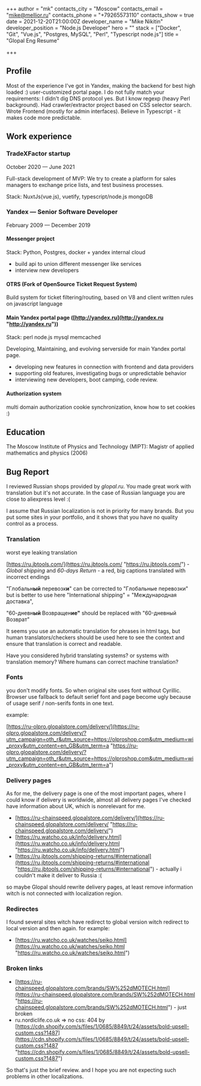 +++
author = "mk"
contacts_city = "Moscow"
contacts_email = "mike@mellior.ru"
contacts_phone = "+79265573110"
contacts_show = true
date = 2021-12-20T21:00:00Z
developer_name = "Mike Nikitin"
developer_position = "Node.js Developer"
hero = ""
stack = ["Docker", "Git", "Vue.js", "Postgres, MySQL", "Perl", "Typescript node.js"]
title = "Glopal Eng Resume"

+++
## Profile

Most of the experience I've got in Yandex, making the backend for best high loaded :) user-customized portal page. I do not fully match your requirements: I didn't dig DNS protocol yes. But I know regexp (heavy Perl background). Had crawler/extractor project based on CSS selector search. Wrote Frontend (mostly for admin interfaces). Believe in Typescript - it makes code more predictable.

## Work experience

### **TradeXFactor startup**

October 2020 — June 2021

Full-stack development of MVP: We try to create a platform for sales managers to exchange price lists, and test business processes.

Stack: NuxtJs(vue.js), vuetify, typescript/node.js mongoDB

### **Yandex** — Senior Software Developer

February 2009 — December 2019

#### **Messenger project**

Stack: Python, Postgres, docker + yandex internal cloud

* build api to union different messenger like services
* interview new developers

#### **OTRS** (Fork of OpenSource Ticket Request System)

Build system for ticket filtering/routing, based on V8 and client written rules on javascript language

#### **Main Yandex portal page** ([http://yandex.ru](http://yandex.ru "http://yandex.ru"))

Stack: perl node.js mysql memcached

Developing, Maintaining, and evolving serverside for main Yandex portal page.

* developing new features in connection with frontend and data providers
* supporting old features, investigating bugs or unpredictable behavior
* interviewing new developers, boot camping, code review.

#### **Authorization system**

multi domain authorization cookie synchronization, know how to set cookies :)

## Education

The Moscow Institute of Physics and Technology (MIPT): Magistr of applied mathematics and physics (2006)

## Bug Report

I reviewed Russian shops provided by _glopal.ru_. You made great work with translation but it's not accurate. In the case of Russian language you are close to aliexpress level :(

I assume that Russian localization is not in priority for many brands. But you put some sites in your portfolio, and it shows that you have no quality control as a process.

### Translation

worst eye leaking translation

[https://ru.jbtools.com/](https://ru.jbtools.com/ "https://ru.jbtools.com/") - _Global shipping_ and _60-days Return_ - a red, big captions translated  with incorrect endings

"Глобальн**ый** перевозк**и**" can be corrected to "Глобальные перевозки"  but  is better to use here "International shipping" = "Международная доставка",

"60-дневн**ый** Возвращен**ие"** should be replaced with "60-дневный Возврат"

It seems you use an automatic translation for phrases in html tags, but human translators/checkers should be used here to see the context and ensure that translation is correct and readable.

Have you considered hybrid translating systems? or systems with translation memory? Where humans can correct machine translation?

### Fonts

you don't modify fonts. So when original site uses font without Cyrillic. Browser use fallback to default serief font and page become ugly because of usage serif / non-serifs fonts in one text.

example:

 [https://ru-olpro.glopalstore.com/delivery/](https://ru-olpro.glopalstore.com/delivery/?utm_campaign=oth_r&utm_source=https://olproshop.com&utm_medium=wi_proxy&utm_content=en_GB&utm_term=a "https://ru-olpro.glopalstore.com/delivery/?utm_campaign=oth_r&utm_source=https://olproshop.com&utm_medium=wi_proxy&utm_content=en_GB&utm_term=a")

### Delivery pages

As for me, the delivery page is one of the most important pages, where I could know if delivery is worldwide, almost all delivery pages I've checked have information about UK, which is nonrelevant for me.

* [https://ru-chainspeed.glopalstore.com/delivery/](https://ru-chainspeed.glopalstore.com/delivery/ "https://ru-chainspeed.glopalstore.com/delivery/")
* [https://ru.watcho.co.uk/info/delivery.html](https://ru.watcho.co.uk/info/delivery.html "https://ru.watcho.co.uk/info/delivery.html")
* [https://ru.jbtools.com/shipping-returns/#international](https://ru.jbtools.com/shipping-returns/#international "https://ru.jbtools.com/shipping-returns/#international") - actually i couldn't  make it deliver to Russia :(

so maybe Glopal should rewrite delivery pages, at least remove information witch is not connected with localization region.

### Redirectes

I found several sites witch have redirect to global version witch redirect to local version and then again. for example:

* [https://ru.watcho.co.uk/watches/seiko.html](https://ru.watcho.co.uk/watches/seiko.html "https://ru.watcho.co.uk/watches/seiko.html") 

### Broken links

* [https://ru-chainspeed.glopalstore.com/brands/SW%252dMOTECH.html](https://ru-chainspeed.glopalstore.com/brands/SW%252dMOTECH.html "https://ru-chainspeed.glopalstore.com/brands/SW%252dMOTECH.html") - just broken
* ru.nordiclife.co.uk => no css: 404 by [https://cdn.shopify.com/s/files/1/0685/8849/t/24/assets/bold-upsell-custom.css?1487](https://cdn.shopify.com/s/files/1/0685/8849/t/24/assets/bold-upsell-custom.css?1487 "https://cdn.shopify.com/s/files/1/0685/8849/t/24/assets/bold-upsell-custom.css?1487")

So that's just the brief review. and I hope you are not expecting such problems in other localizations.